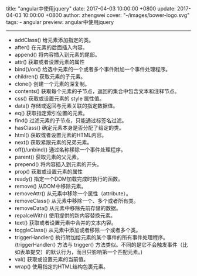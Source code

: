 title: "angular中使用jquery"
date: 2017-04-03 10:00:00 +0800
update: 2017-04-03 10:00:00 +0800
author: zhengwei
cover: "-/images/bower-logo.svg"
tags:
    - angular
preview: angular中使用jquery

---

- addClass() 给元素添加指定的类。
- after() 在元素的后面插入内容。
- append() 将内容插入到元素的尾部。
- attr() 获取或者设置元素的属性
- bind()/on() 给选中元素的一个或者多个事件附加一个事件处理程序。
- children() 获取元素的子元素。
- clone() 创建一个元素的深复制。
- contents() 获取每个元素的子节点，返回的集合中包含文本和注释节点。
- css() 获取或设置元素的 style 属性值。
- data() 存储或返回与元素关联的指定数据值。
- eq() 获取指定索引位置的元素。
- find() 过滤元素的子节点，只能通过标签名过滤。
- hasClass() 确定元素本身是否分配了给定的类。
- html() 获取或者设置元素的HTML内容。
- next() 获取紧跟元素的兄弟元素。
- off()/unbind() 通过名称移除一个事件处理程序。
- parent() 获取元素的父元素。
- prepend() 将内容插入到元素的开头。
- prop() 获取或设置元素的属性
- ready() 指定一个DOM加载完成时执行的函数。
- remove() 从DOM中移除元素。
- removeAttr() 从元素中移除一个属性（attribute）。
- removeClass() 从元素中移除一个、多个或者所有类。
- removeData() 从元素中移除先前存储的数据。
- repalceWith() 使用提供的新内容替换元素。
- text() 获取或者设置元素中合并的文本内容。
- toggleClass() 从元素中添加或者移除一个或者多个类。
- triggerHandler() 执行附加给元素的某个事件的所有事件处理程序。(triggerHandler() 方法与 trigger() 方法类似。不同的是它不会触发事件（比如表单提交）的默认行为，而且只影响第一个匹配元素。)
- val() 获取或设置元素的当前值。
- wrap() 使用指定的HTML结构包裹元素。